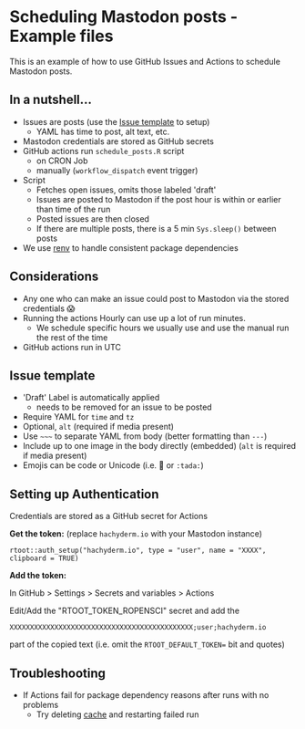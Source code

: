 # Scheduling Mastodon posts - Example files

This is an example of how to use GitHub Issues and Actions to schedule
Mastodon posts. 


## In a nutshell...
- Issues are posts (use the [Issue template](https://github.com/ropensci-org/ro-cmtoolkit/blob/fbe0ab0480e649b4ec1fb213ddabd4668b40c776/scheduled_socials_example/.github/ISSUE_TEMPLATE/schedule-post.md) to setup)
  - YAML has time to post, alt text, etc.
- Mastodon credentials are stored as GitHub secrets
- GitHub actions run `schedule_posts.R` script
  - on CRON Job
  - manually (`workflow_dispatch` event trigger)
- Script 
  - Fetches open issues, omits those labeled 'draft'
  - Issues are posted to Mastodon if the post hour is within or earlier than time of the run
  - Posted issues are then closed
  - If there are multiple posts, there is a 5 min `Sys.sleep()` between posts
- We use [renv](https://rstudio.github.io/renv/articles/renv.html) to handle 
  consistent package dependencies

## Considerations
- Any one who can make an issue could post to Mastodon via the stored credentials :scream:
- Running the actions Hourly can use up a lot of run minutes. 
  - We schedule specific hours we usually use and use the manual run the rest of the time
- GitHub actions run in UTC
  

## Issue template
- 'Draft' Label is automatically applied 
  - needs to be removed for an issue to be posted
- Require YAML for `time` and `tz`
- Optional, `alt` (required if media present)
- Use `~~~` to separate YAML from body (better formatting than `---`)
- Include up to one image in the body directly (embedded) (`alt` is required if media present)
- Emojis can be code or Unicode (i.e. :tada: or `:tada:`)

## Setting up Authentication

Credentials are stored as a GitHub secret for Actions

**Get the token:** (replace `hachyderm.io` with your Mastodon instance)

```
rtoot::auth_setup("hachyderm.io", type = "user", name = "XXXX", clipboard = TRUE)
```

**Add the token:** 

In GitHub > Settings > Secrets and variables > Actions

Edit/Add the "RTOOT_TOKEN_ROPENSCI" secret and add the

`XXXXXXXXXXXXXXXXXXXXXXXXXXXXXXXXXXXXXXXXXXXXX;user;hachyderm.io`

part of the copied text (i.e. omit the `RTOOT_DEFAULT_TOKEN=` bit and quotes)


## Troubleshooting
- If Actions fail for package dependency reasons after runs with no problems
  - Try deleting [cache](https://github.com/rosadmin/scheduled_socials/actions/caches) 
    and restarting failed run
  
